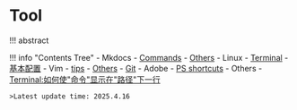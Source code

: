 # Tool

!!! abstract
	

!!! info "Contents Tree"
    - Mkdocs
        - [Commands](mkdocs/commands.md)
        - [Others](mkdocs/others.md)
    - Linux
        - [Terminal](Linux/commands.md)
        - [基本配置](Linux/Linux_setup.md)
        - Vim
            - [tips](Linux/Vim/tips.md)
        - [Others](Linux/others.md)
    - [Git](git.md)
    - Adobe
        - [PS shortcuts](Adobe/PS_shortcut.md)
    - Others
        - [Terminal:如何使"命令"显示在"路径"下一行](Others/terminal_1.md)

	>Latest update time: 2025.4.16

